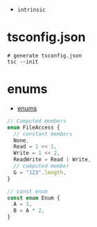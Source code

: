 - `intrinsic`

# tsconfig.json

```shell
# generate tsconfig.json
tsc --init
```

# enums

- [enums](https://www.typescriptlang.org/docs/handbook/enums.html)

```typescript
// Computed members
enum FileAccess {
  // constant members
  None,
  Read = 1 << 1,
  Write = 1 << 2,
  ReadWrite = Read | Write,
  // computed member
  G = "123".length,
}

// const enum
const enum Enum {
  A = 1,
  B = A * 2,
}
```
